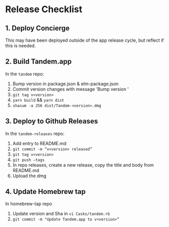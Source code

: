 # Release Checklist

## 1. Deploy Concierge

This may have been deployed outside of the app release cycle, but reflect if this is needed.

## 2. Build Tandem.app

In the `tandem` repo:
1. Bump version in package.json & elm-package.json
1. Commit version changes with message 'Bump version <version>'
1. `git tag v<version>`
1. `yarn build` && `yarn dist`
1. `shasum -a 256 dist/Tandem-<version>.dmg`

## 3. Deploy to Github Releases

In the `tandem-releases` repo:
1. Add entry to README.md
1. `git commit -m “v<version> released”`
1. `git tag v<version>`
1. `git push —tags`
1. In repo releases, create a new release, copy the title and body from README.md
1. Upload the dmg

## 4. Update Homebrew tap

In homebrew-tap repo
1. Update version and Sha in `vi Casks/tandem.rb`
1. `git commit -m "Update Tandem.app to v<version>”`
